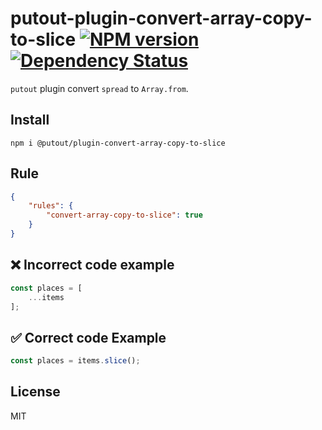 # putout-plugin-convert-array-copy-to-slice [![NPM version][NPMIMGURL]][NPMURL] [![Dependency Status][DependencyStatusIMGURL]][DependencyStatusURL]

[NPMIMGURL]:                https://img.shields.io/npm/v/@putout/plugin-convert-array-copy-to-slice.svg?style=flat&longCache=true
[NPMURL]:                   https://npmjs.org/package/@putout/plugin-convert-array-copy-to-slice"npm"

[DependencyStatusURL]:      https://david-dm.org/coderaiser/putout?path=packages/plugin-convert-array-copy-to-slice
[DependencyStatusIMGURL]:   https://david-dm.org/coderaiser/putout.svg?path=packages/plugin-convert-array-copy-to-slice

`putout` plugin convert `spread` to `Array.from`.

## Install

```
npm i @putout/plugin-convert-array-copy-to-slice
```

## Rule

```json
{
    "rules": {
        "convert-array-copy-to-slice": true
    }
}
```

## ❌ Incorrect code example

```js
const places = [
    ...items
];
```

## ✅ Correct code Example

```js
const places = items.slice();
```

## License

MIT


